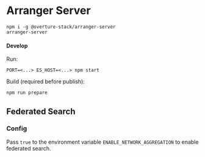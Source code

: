 # Arranger Server

```
npm i -g @overture-stack/arranger-server
arranger-server
```

#### Develop

Run:

```
PORT=<...> ES_HOST=<...> npm start
```

Build (required before publish):

```
npm run prepare
```

## Federated Search

### Config

Pass `true` to the environment variable `ENABLE_NETWORK_AGGREGATION` to enable federated search.
